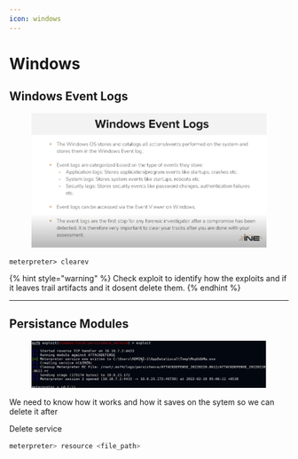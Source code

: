 ```yaml
---
icon: windows
---
```


# Windows

## Windows Event Logs

<figure><img src="../../../../.gitbook/assets/image (16).png" alt=""><figcaption></figcaption></figure>

```
meterpreter> clearev
```

{% hint style="warning" %}
Check exploit to identify how the exploits and if it leaves trail artifacts and it dosent delete them.
{% endhint %}

***

## Persistance Modules

<figure><img src="../../../../.gitbook/assets/image (1) (1) (1) (1).png" alt=""><figcaption></figcaption></figure>

We need to know how it works and how it saves on the sytem so we can delete it after

Delete service

```bash
meterpreter> resource <file_path>
```
